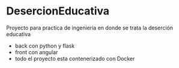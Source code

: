 # DesercionEducativa
Proyecto para practica de ingenieria en donde se trata la deserción educativa

- back con python y flask
- front con angular
- todo el proyecto esta contenerizado con Docker
